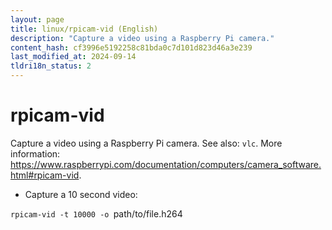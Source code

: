 ```yaml
---
layout: page
title: linux/rpicam-vid (English)
description: "Capture a video using a Raspberry Pi camera."
content_hash: cf3996e5192258c81bda0c7d101d823d46a3e239
last_modified_at: 2024-09-14
tldri18n_status: 2
---
```

# rpicam-vid

Capture a video using a Raspberry Pi camera.
See also: `vlc`.
More information: <https://www.raspberrypi.com/documentation/computers/camera_software.html#rpicam-vid>.

- Capture a 10 second video:

`rpicam-vid -t 10000 -o `<span class="tldr-var badge badge-pill bg-dark-lm bg-white-dm text-white-lm text-dark-dm font-weight-bold">path/to/file.h264</span>
